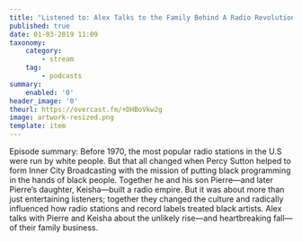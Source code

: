 ```yaml
---
title: "Listened to: Alex Talks to the Family Behind A Radio Revolution"
published: true
date: 01-03-2019 11:09
taxonomy:
    category:
        - stream
    tag:
        - podcasts
summary:
    enabled: '0'
header_image: '0'
theurl: https://overcast.fm/+DHBoVkw2g
image: artwork-resized.png
template: item
---
```

 
Episode summary: Before 1970, the most popular radio stations in the U.S were run by white people. But that all changed when Percy Sutton helped to form Inner City Broadcasting with the mission of putting black programming in the hands of black people. Together he and his son Pierre—and later Pierre’s daughter, Keisha—built a radio empire. But it was about more than just entertaining listeners; together they changed the culture and radically influenced how radio stations and record labels treated black artists. Alex talks with Pierre and Keisha about the unlikely rise—and heartbreaking fall—of their family business.
